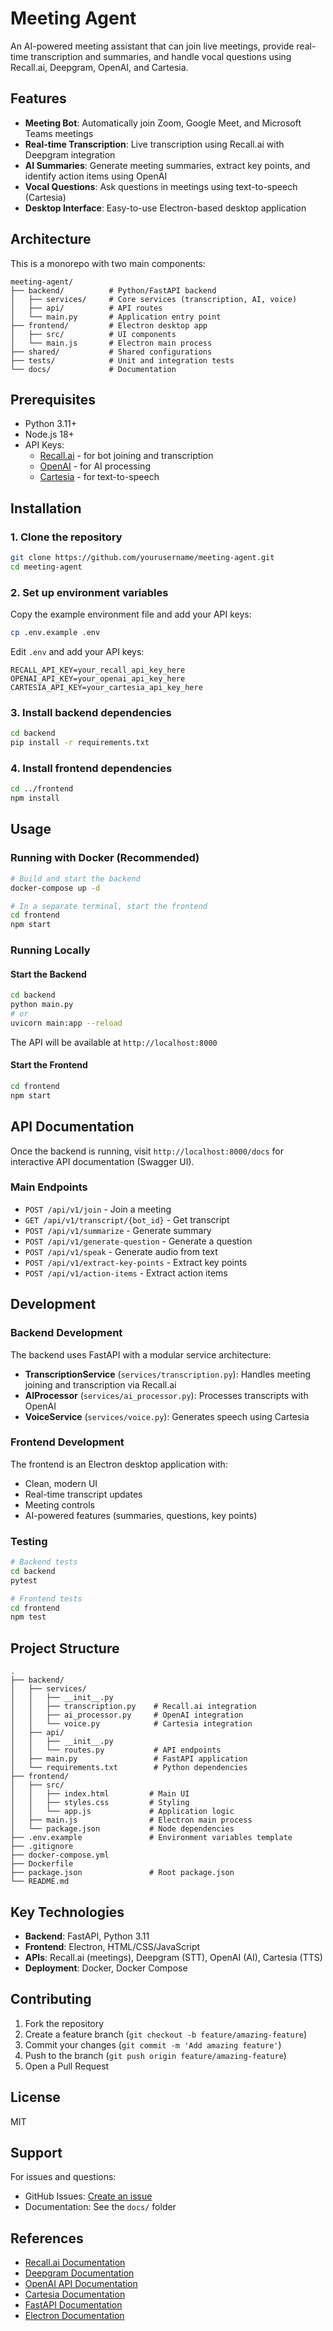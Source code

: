 # Meeting Agent

An AI-powered meeting assistant that can join live meetings, provide real-time transcription and summaries, and handle vocal questions using Recall.ai, Deepgram, OpenAI, and Cartesia.

## Features

- **Meeting Bot**: Automatically join Zoom, Google Meet, and Microsoft Teams meetings
- **Real-time Transcription**: Live transcription using Recall.ai with Deepgram integration
- **AI Summaries**: Generate meeting summaries, extract key points, and identify action items using OpenAI
- **Vocal Questions**: Ask questions in meetings using text-to-speech (Cartesia)
- **Desktop Interface**: Easy-to-use Electron-based desktop application

## Architecture

This is a monorepo with two main components:

```
meeting-agent/
├── backend/          # Python/FastAPI backend
│   ├── services/     # Core services (transcription, AI, voice)
│   ├── api/          # API routes
│   └── main.py       # Application entry point
├── frontend/         # Electron desktop app
│   ├── src/          # UI components
│   └── main.js       # Electron main process
├── shared/           # Shared configurations
├── tests/            # Unit and integration tests
└── docs/             # Documentation
```

## Prerequisites

- Python 3.11+
- Node.js 18+
- API Keys:
  - [Recall.ai](https://docs.recall.ai/) - for bot joining and transcription
  - [OpenAI](https://platform.openai.com/) - for AI processing
  - [Cartesia](https://docs.cartesia.ai/) - for text-to-speech

## Installation

### 1. Clone the repository

```bash
git clone https://github.com/yourusername/meeting-agent.git
cd meeting-agent
```

### 2. Set up environment variables

Copy the example environment file and add your API keys:

```bash
cp .env.example .env
```

Edit `.env` and add your API keys:
```
RECALL_API_KEY=your_recall_api_key_here
OPENAI_API_KEY=your_openai_api_key_here
CARTESIA_API_KEY=your_cartesia_api_key_here
```

### 3. Install backend dependencies

```bash
cd backend
pip install -r requirements.txt
```

### 4. Install frontend dependencies

```bash
cd ../frontend
npm install
```

## Usage

### Running with Docker (Recommended)

```bash
# Build and start the backend
docker-compose up -d

# In a separate terminal, start the frontend
cd frontend
npm start
```

### Running Locally

#### Start the Backend

```bash
cd backend
python main.py
# or
uvicorn main:app --reload
```

The API will be available at `http://localhost:8000`

#### Start the Frontend

```bash
cd frontend
npm start
```

## API Documentation

Once the backend is running, visit `http://localhost:8000/docs` for interactive API documentation (Swagger UI).

### Main Endpoints

- `POST /api/v1/join` - Join a meeting
- `GET /api/v1/transcript/{bot_id}` - Get transcript
- `POST /api/v1/summarize` - Generate summary
- `POST /api/v1/generate-question` - Generate a question
- `POST /api/v1/speak` - Generate audio from text
- `POST /api/v1/extract-key-points` - Extract key points
- `POST /api/v1/action-items` - Extract action items

## Development

### Backend Development

The backend uses FastAPI with a modular service architecture:

- **TranscriptionService** (`services/transcription.py`): Handles meeting joining and transcription via Recall.ai
- **AIProcessor** (`services/ai_processor.py`): Processes transcripts with OpenAI
- **VoiceService** (`services/voice.py`): Generates speech using Cartesia

### Frontend Development

The frontend is an Electron desktop application with:
- Clean, modern UI
- Real-time transcript updates
- Meeting controls
- AI-powered features (summaries, questions, key points)

### Testing

```bash
# Backend tests
cd backend
pytest

# Frontend tests
cd frontend
npm test
```

## Project Structure

```
.
├── backend/
│   ├── services/
│   │   ├── __init__.py
│   │   ├── transcription.py    # Recall.ai integration
│   │   ├── ai_processor.py     # OpenAI integration
│   │   └── voice.py            # Cartesia integration
│   ├── api/
│   │   ├── __init__.py
│   │   └── routes.py           # API endpoints
│   ├── main.py                 # FastAPI application
│   └── requirements.txt        # Python dependencies
├── frontend/
│   ├── src/
│   │   ├── index.html         # Main UI
│   │   ├── styles.css         # Styling
│   │   └── app.js             # Application logic
│   ├── main.js                # Electron main process
│   └── package.json           # Node dependencies
├── .env.example               # Environment variables template
├── .gitignore
├── docker-compose.yml
├── Dockerfile
├── package.json               # Root package.json
└── README.md
```

## Key Technologies

- **Backend**: FastAPI, Python 3.11
- **Frontend**: Electron, HTML/CSS/JavaScript
- **APIs**: Recall.ai (meetings), Deepgram (STT), OpenAI (AI), Cartesia (TTS)
- **Deployment**: Docker, Docker Compose

## Contributing

1. Fork the repository
2. Create a feature branch (`git checkout -b feature/amazing-feature`)
3. Commit your changes (`git commit -m 'Add amazing feature'`)
4. Push to the branch (`git push origin feature/amazing-feature`)
5. Open a Pull Request

## License

MIT

## Support

For issues and questions:
- GitHub Issues: [Create an issue](https://github.com/yourusername/meeting-agent/issues)
- Documentation: See the `docs/` folder

## References

- [Recall.ai Documentation](https://docs.recall.ai/)
- [Deepgram Documentation](https://developers.deepgram.com/)
- [OpenAI API Documentation](https://platform.openai.com/docs/)
- [Cartesia Documentation](https://docs.cartesia.ai/)
- [FastAPI Documentation](https://fastapi.tiangolo.com/)
- [Electron Documentation](https://www.electronjs.org/docs)
